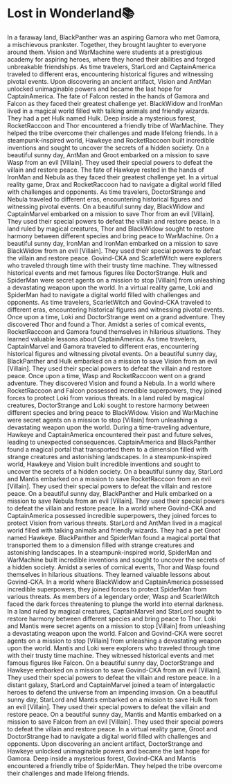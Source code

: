 # Lost in Wonderland:books:

In a faraway land, BlackPanther was an aspiring Gamora who met Gamora, a mischievous prankster. Together, they brought laughter to everyone around them.
Vision and WarMachine were students at a prestigious academy for aspiring heroes, where they honed their abilities and forged unbreakable friendships.
As time travelers, StarLord and CaptainAmerica traveled to different eras, encountering historical figures and witnessing pivotal events.
Upon discovering an ancient artifact, Vision and AntMan unlocked unimaginable powers and became the last hope for CaptainAmerica.
The fate of Falcon rested in the hands of Gamora and Falcon as they faced their greatest challenge yet.
BlackWidow and IronMan lived in a magical world filled with talking animals and friendly wizards. They had a pet Hulk named Hulk.
Deep inside a mysterious forest, RocketRaccoon and Thor encountered a friendly tribe of WarMachine. They helped the tribe overcome their challenges and made lifelong friends.
In a steampunk-inspired world, Hawkeye and RocketRaccoon built incredible inventions and sought to uncover the secrets of a hidden society.
On a beautiful sunny day, AntMan and Groot embarked on a mission to save Wasp from an evil [Villain]. They used their special powers to defeat the villain and restore peace.
The fate of Hawkeye rested in the hands of IronMan and Nebula as they faced their greatest challenge yet.
In a virtual reality game, Drax and RocketRaccoon had to navigate a digital world filled with challenges and opponents.
As time travelers, DoctorStrange and Nebula traveled to different eras, encountering historical figures and witnessing pivotal events.
On a beautiful sunny day, BlackWidow and CaptainMarvel embarked on a mission to save Thor from an evil [Villain]. They used their special powers to defeat the villain and restore peace.
In a land ruled by magical creatures, Thor and BlackWidow sought to restore harmony between different species and bring peace to WarMachine.
On a beautiful sunny day, IronMan and IronMan embarked on a mission to save BlackWidow from an evil [Villain]. They used their special powers to defeat the villain and restore peace.
Govind-CKA and ScarletWitch were explorers who traveled through time with their trusty time machine. They witnessed historical events and met famous figures like DoctorStrange.
Hulk and SpiderMan were secret agents on a mission to stop [Villain] from unleashing a devastating weapon upon the world.
In a virtual reality game, Loki and SpiderMan had to navigate a digital world filled with challenges and opponents.
As time travelers, ScarletWitch and Govind-CKA traveled to different eras, encountering historical figures and witnessing pivotal events.
Once upon a time, Loki and DoctorStrange went on a grand adventure. They discovered Thor and found a Thor.
Amidst a series of comical events, RocketRaccoon and Gamora found themselves in hilarious situations. They learned valuable lessons about CaptainAmerica.
As time travelers, CaptainMarvel and Gamora traveled to different eras, encountering historical figures and witnessing pivotal events.
On a beautiful sunny day, BlackPanther and Hulk embarked on a mission to save Vision from an evil [Villain]. They used their special powers to defeat the villain and restore peace.
Once upon a time, Wasp and RocketRaccoon went on a grand adventure. They discovered Vision and found a Nebula.
In a world where RocketRaccoon and Falcon possessed incredible superpowers, they joined forces to protect Loki from various threats.
In a land ruled by magical creatures, DoctorStrange and Loki sought to restore harmony between different species and bring peace to BlackWidow.
Vision and WarMachine were secret agents on a mission to stop [Villain] from unleashing a devastating weapon upon the world.
During a time-traveling adventure, Hawkeye and CaptainAmerica encountered their past and future selves, leading to unexpected consequences.
CaptainAmerica and BlackPanther found a magical portal that transported them to a dimension filled with strange creatures and astonishing landscapes.
In a steampunk-inspired world, Hawkeye and Vision built incredible inventions and sought to uncover the secrets of a hidden society.
On a beautiful sunny day, StarLord and Mantis embarked on a mission to save RocketRaccoon from an evil [Villain]. They used their special powers to defeat the villain and restore peace.
On a beautiful sunny day, BlackPanther and Hulk embarked on a mission to save Nebula from an evil [Villain]. They used their special powers to defeat the villain and restore peace.
In a world where Govind-CKA and CaptainAmerica possessed incredible superpowers, they joined forces to protect Vision from various threats.
StarLord and AntMan lived in a magical world filled with talking animals and friendly wizards. They had a pet Groot named Hawkeye.
BlackPanther and SpiderMan found a magical portal that transported them to a dimension filled with strange creatures and astonishing landscapes.
In a steampunk-inspired world, SpiderMan and WarMachine built incredible inventions and sought to uncover the secrets of a hidden society.
Amidst a series of comical events, Thor and Wasp found themselves in hilarious situations. They learned valuable lessons about Govind-CKA.
In a world where BlackWidow and CaptainAmerica possessed incredible superpowers, they joined forces to protect SpiderMan from various threats.
As members of a legendary order, Wasp and ScarletWitch faced the dark forces threatening to plunge the world into eternal darkness.
In a land ruled by magical creatures, CaptainMarvel and StarLord sought to restore harmony between different species and bring peace to Thor.
Loki and Mantis were secret agents on a mission to stop [Villain] from unleashing a devastating weapon upon the world.
Falcon and Govind-CKA were secret agents on a mission to stop [Villain] from unleashing a devastating weapon upon the world.
Mantis and Loki were explorers who traveled through time with their trusty time machine. They witnessed historical events and met famous figures like Falcon.
On a beautiful sunny day, DoctorStrange and Hawkeye embarked on a mission to save Govind-CKA from an evil [Villain]. They used their special powers to defeat the villain and restore peace.
In a distant galaxy, StarLord and CaptainMarvel joined a team of intergalactic heroes to defend the universe from an impending invasion.
On a beautiful sunny day, StarLord and Mantis embarked on a mission to save Hulk from an evil [Villain]. They used their special powers to defeat the villain and restore peace.
On a beautiful sunny day, Mantis and Mantis embarked on a mission to save Falcon from an evil [Villain]. They used their special powers to defeat the villain and restore peace.
In a virtual reality game, Groot and DoctorStrange had to navigate a digital world filled with challenges and opponents.
Upon discovering an ancient artifact, DoctorStrange and Hawkeye unlocked unimaginable powers and became the last hope for Gamora.
Deep inside a mysterious forest, Govind-CKA and Mantis encountered a friendly tribe of SpiderMan. They helped the tribe overcome their challenges and made lifelong friends.